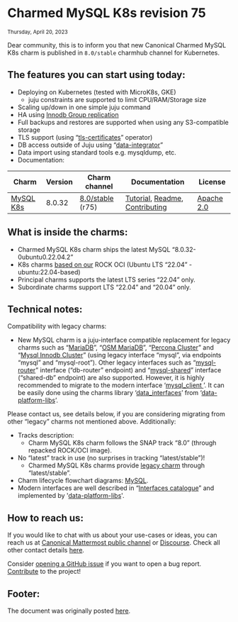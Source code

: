 # Charmed MySQL K8s revision 75
<sub>Thursday, April 20, 2023</sub>

Dear community, this is to inform you that new Canonical Charmed MySQL K8s charm is published in `8.0/stable` charmhub channel for Kubernetes.

## The features you can start using today:

* Deploying on Kubernetes (tested with MicroK8s, GKE)
  * juju constraints are supported to limit CPU/RAM/Storage size
* Scaling up/down in one simple juju command
* HA using [Innodb Group replication](https://dev.mysql.com/doc/refman/8.0/en/group-replication.html)
* Full backups and restores are supported when using any S3-compatible storage
* TLS support (using “[tls-certificates](https://charmhub.io/tls-certificates-operator)” operator)
* DB access outside of Juju using “[data-integrator](https://charmhub.io/data-integrator)”
* Data import using standard tools e.g. mysqldump, etc.
* Documentation:

|Charm|Version|Charm channel|Documentation|License|
| --- | --- | --- | --- | --- |
|[MySQL K8s](https://github.com/canonical/mysql-k8s-operator)|8.0.32|[8.0/stable](https://charmhub.io/mysql-k8s) (r75)|[Tutorial](https://charmhub.io/mysql-k8s/docs/t-overview?channel=8.0/edge), [Readme](https://github.com/canonical/mysql-k8s-operator/blob/main/README.md), [Contributing](https://github.com/canonical/mysql-k8s-operator/blob/main/CONTRIBUTING.md)|[Apache 2.0](https://github.com/canonical/mysql-k8s-operator/blob/main/LICENSE)|

## What is inside the charms:

* Charmed MySQL K8s charm ships the latest MySQL “8.0.32-0ubuntu0.22.04.2”
* K8s charms [based on our](https://github.com/orgs/canonical/packages?tab=packages&q=charmed) ROCK OCI (Ubuntu LTS “22.04” - ubuntu:22.04-based)
* Principal charms supports the latest LTS series “22.04” only.
* Subordinate charms support LTS “22.04” and “20.04” only.

## Technical notes:

Compatibility with legacy charms:
  * New MySQL charm is a juju-interface compatible replacement for legacy charms such as “[MariaDB](https://charmhub.io/mariadb)”, “[OSM MariaDB](https://charmhub.io/charmed-osm-mariadb-k8s)”, “[Percona Cluster](https://charmhub.io/percona-cluster)” and “[Mysql Innodb Cluster](https://charmhub.io/mysql-innodb-cluster)” (using legacy interface “mysql”, via endpoints “mysql” and “mysql-root”). Other legacy interfaces such as “[mysql-router](https://github.com/canonical/mysql-operator/#mysql-router-interface-db-router-endpoint)” interface (“db-router” endpoint) and “[mysql-shared](https://github.com/canonical/mysql-operator/#mysql-router-interface-db-router-endpoint)” interface (“shared-db” endpoint) are also supported. However, it is highly recommended to migrate to the modern interface ‘[mysql_client ](https://github.com/canonical/charm-relation-interfaces)’. It can be easily done using the charms library ‘[data_interfaces](https://charmhub.io/data-platform-libs/libraries/data_interfaces)’ from ‘[data-platform-libs](https://github.com/canonical/data-platform-libs/)’.

Please contact us, see details below, if you are considering migrating from other “legacy” charms not mentioned above. Additionally:
* Tracks description:
  * Charm MySQL K8s charm follows the SNAP track “8.0” (through repacked ROCK/OCI image).
* No “latest” track in use (no surprises in tracking “latest/stable”)!
  * Charmed MySQL K8s charms provide [legacy charm](/t/11236) through “latest/stable”.
* Charm lifecycle flowchart diagrams: [MySQL](https://github.com/canonical/mysql-k8s-operator/tree/main/docs/reference).
* Modern interfaces are well described in “[Interfaces catalogue](https://github.com/canonical/charm-relation-interfaces)” and implemented by '[data-platform-libs](https://github.com/canonical/data-platform-libs/)'.

## How to reach us:

If you would like to chat with us about your use-cases or ideas, you can reach us at [Canonical Mattermost public channel](https://chat.charmhub.io/charmhub/channels/data-platform) or [Discourse](https://discourse.charmhub.io/). Check all other contact details [here](/t/11868).

Consider [opening a GitHub issue](https://github.com/canonical/mysql-k8s-operator/issues) if you want to open a bug report. [Contribute](https://github.com/canonical/mysql-k8s-operator/blob/main/CONTRIBUTING.md) to the project!

## Footer:

The document was originally posted [here](https://discourse.charmhub.io/t/juju-operators-for-postgresql-and-mysql-are-now-stable/10223).